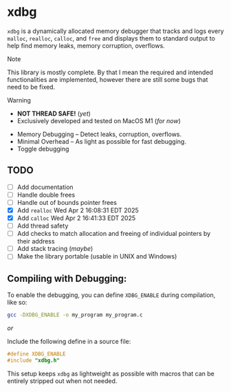 # xdbg

`xdbg` is a dynamically allocated memory debugger that tracks and logs every `malloc`, `realloc`, `calloc`, and `free` and displays them to standard output to help find memory leaks, memory corruption, overflows.

> [!note]
> This library is mostly complete. By that I mean the required and intended functionalities are implemented, however there are still some bugs that need to be fixed.

> [!warning]
>
> - **NOT THREAD SAFE!** (_yet_)
> - Exclusively developed and tested on MacOS M1 (_for now_)

- Memory Debugging – Detect leaks, corruption, overflows.
- Minimal Overhead – As light as possible for fast debugging.
- Toggle debugging

## TODO

- [ ] Add documentation
- [ ] Handle double frees
- [ ] Handle out of bounds pointer frees
- [x] Add `realloc` Wed Apr 2 16:08:31 EDT 2025
- [x] Add `calloc` Wed Apr 2 16:41:33 EDT 2025
- [ ] Add thread safety
- [ ] Add checks to match allocation and freeing of individual pointers by their address
- [ ] Add stack tracing (_maybe_)
- [ ] Make the library portable (usable in UNIX and Windows)

## Compiling with Debugging:

To enable the debugging, you can define `XDBG_ENABLE` during compilation, like so:

```bash
gcc -DXDBG_ENABLE -o my_program my_program.c
```

_or_

Include the following define in a source file:

```c
#define XDBG_ENABLE
#include "xdbg.h"
```

This setup keeps `xdbg` as lightweight as possible with macros that can be entirely stripped out when not needed.
